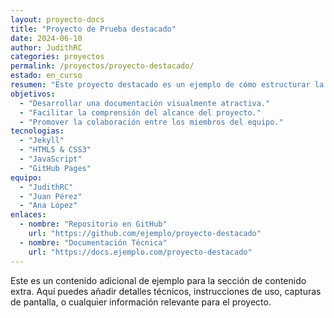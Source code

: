 ```yaml
---
layout: proyecto-docs
title: "Proyecto de Prueba destacado"
date: 2024-06-10
author: JudithRC
categories: proyectos
permalink: /proyectos/proyecto-destacado/
estado: en_curso
resumen: "Este proyecto destacado es un ejemplo de cómo estructurar la documentación de un proyecto de forma profesional y clara."
objetivos:
  - "Desarrollar una documentación visualmente atractiva."
  - "Facilitar la comprensión del alcance del proyecto."
  - "Promover la colaboración entre los miembros del equipo."
tecnologias:
  - "Jekyll"
  - "HTML5 & CSS3"
  - "JavaScript"
  - "GitHub Pages"
equipo:
  - "JudithRC"
  - "Juan Pérez"
  - "Ana López"
enlaces:
  - nombre: "Repositorio en GitHub"
    url: "https://github.com/ejemplo/proyecto-destacado"
  - nombre: "Documentación Técnica"
    url: "https://docs.ejemplo.com/proyecto-destacado"
---
```


Este es un contenido adicional de ejemplo para la sección de contenido extra. Aquí puedes añadir detalles técnicos, instrucciones de uso, capturas de pantalla, o cualquier información relevante para el proyecto.
